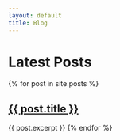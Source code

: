 ```yaml
---
layout: default
title: Blog
---
```


# Latest Posts

{% for post in site.posts %}
## [{{ post.title }}]({{post.url}})
{{ post.excerpt }}
{% endfor %}
